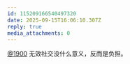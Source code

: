 ```yaml
---
id: 115209166540497320
date: 2025-09-15T16:06:10.307Z
reply: true
media_attachments: 0
---
```


<p><span class="h-card" translate="no"><a href="https://social.1900.live/@1900" class="u-url mention" rel="nofollow noopener" target="_blank">@<span>1900</span></a></span> 无效社交没什么意义，反而是负担。</p>
